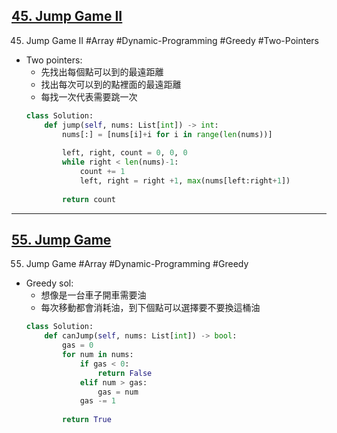 
## [45. Jump Game II](https://leetcode.com/problems/jump-game-ii/)
45. Jump Game II #Array #Dynamic-Programming #Greedy #Two-Pointers
* Two pointers:
	* 先找出每個點可以到的最遠距離
	* 找出每次可以到的點裡面的最遠距離
	* 每找一次代表需要跳一次
	```python
	class Solution:
		def jump(self, nums: List[int]) -> int:
			nums[:] = [nums[i]+i for i in range(len(nums))]
			
			left, right, count = 0, 0, 0
			while right < len(nums)-1:
				count += 1
				left, right = right +1, max(nums[left:right+1])
			
			return count
	```

---
## [55. Jump Game](https://leetcode.com/problems/jump-game/)
55. Jump Game #Array #Dynamic-Programming #Greedy
* Greedy sol:
	* 想像是一台車子開車需要油
	* 每次移動都會消耗油，到下個點可以選擇要不要換這桶油
	```python
	class Solution:
		def canJump(self, nums: List[int]) -> bool:
			gas = 0
			for num in nums:
				if gas < 0:
					return False
				elif num > gas:
					gas = num
				gas -= 1
			
			return True
	```
